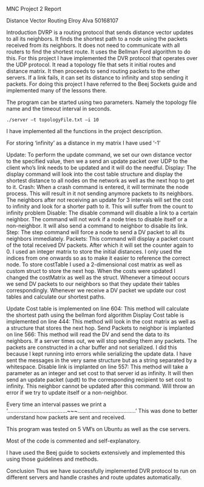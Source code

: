 MNC Project 2 Report

Distance Vector Routing
Elroy Alva
50168107

Introduction
DVRP is a routing protocol that sends distance vector updates to all its neighbors. It finds the shortest path to a node using the packets received from its neighbors. It does not need to communicate with all routers to find the shortest route. It uses the Bellman Ford algorithm to do this.
For this project I have implemented the DVR protocol that operates over the UDP protocol. It read a topology file that sets it initial routes and distance matrix. It then proceeds to send routing packets to the other servers. If a link fails, it can set its distance to infinity and stop sending it packets.
For doing this project I have referred to the Beej Sockets guide and implemented many of the lessons there.

The program can be started using two parameters. Namely the topology file name and the timeout interval in seconds.

	./server –t topologyFile.txt –i 10
	
I have implemented all the functions in the project description.

For storing ‘infinity’ as a distance in my matrix I have used ‘-1’


Update:
To perform the update command, we set our own distance vector to the specified value, then we a send an update packet over UDP to the client who’s link needs to be updated and it will do the needful.
Display:
The display command will look into the cost table structure and display the shortest distance to all nodes on the network as well as the next hop to get to it.
Crash:
When a crash command is entered, it will terminate the node process. This will result in it not sending anymore packets to its neighbors. The neighbors after not receiving an update for 3 intervals will set the cost to infinity and look for a shorter path to it. This will suffer from the count to infinity problem
Disable:
The disable command will disable a link to a certain neighbor. The command will not work if a node tries to disable itself or a non-neighbor. It will also send a command to neighbor to disable its link.
Step:
The step command will force a node to send a DV packet to all its neighbors immediately.
Packets:
This command will display a packet count of the total received DV packets. After which it will set the counter again to 0.
I used an integer matrix to store the initial distances. I only used the indices from one onwards so as to make it easier to reference the correct node.
To store costTable I used a 2-dimensional cost matrix as well as custom struct to store the next hop. When the costs were updated I changed the costMatrix as well as the struct.
Whenever a timeout occurs we send DV packets to our neighbors so that they update their tables correspondingly. Whenever we receive a DV packet we update our cost tables and calculate our shortest paths.


Update Cost table is implemented on line 604:
This method will calculate the shortest path using the bellman ford algorithm
Display Cost table is implemented on line 444:
This method will look in the cost matrix as well as a structure that stores the next hop.
Send Packets to neighbor is implanted on line 566:
This method will read the DV and send the data to its neighbors. If a server times out, we will stop sending them any packets. The packets are constructed in a char buffer and not serialized. I did this because I kept running into errors while serializing the update data. I have sent the messages in the very same structure but as a string separated by a whitespace.
Disable link is implanted on line 557:
This method will take a parameter as an integer and set cost to that server id as infinity. It will then send an update packet (updt) to the corresponding recipient to set cost to infinity. This neighbor cannot be updated after this command. Will throw an error if we try to update itself or a non-neighbor.


Every time an interval passes we print a
‘.......................................~~~......................................’
This was done to better understand how packets are sent and received.


This program was tested on 5 VM’s on Ubuntu as well as the cse servers.

Most of the code is commented and self-explanatory.

I have used the Beej guide to sockets extensively and implemented this using those guidelines and methods.


Conclusion
Thus we have successfully implemented DVR protocol to run on different servers and handle crashes and route updates automatically.